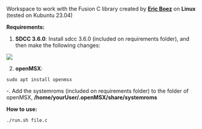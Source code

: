 Workspace to work with the Fusion C library created by [**Eric Boez**](https://github.com/ericb59/Fusion-C-v1.2) on **Linux** (tested on Kubuntu 23.04)

**Requirements:**

1. **SDCC 3.6.0**: Install sdcc 3.6.0 (included on requirements folder), and then make the following changes:

![](https://i.ibb.co/yRng1wy/sdcc.png)

2. **openMSX**:
```
sudo apt install openmsx
```
  -. Add the systemroms (included on requirements folder) to the folder of openMSX, **/home/yourUser/.openMSX/share/systemroms**

**How to use:**
```
./run.sh file.c
```
